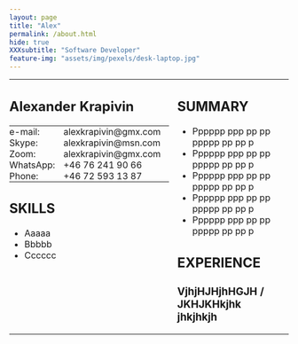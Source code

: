 ```yaml
---
layout: page
title: "Alex"
permalink: /about.html
hide: true
XXXsubtitle: "Software Developer"
feature-img: "assets/img/pexels/desk-laptop.jpg"
---
```


<style>
table {
    overflow-x: inherit;
    display: table;
    margin: 0;
}
td {
    border: none;
    XXXborder: 1px solid red;
    padding: 0;
    vertical-align: top;
    padding-right: 15px;
}
h1 {

}
</style>
<table>
<tr>
<td width="30%">

<h2>Alexander Krapivin</h2>
<img/>

<table>
<tr><td>e-mail:</td><td>alexkrapivin@gmx.com</td></tr>
<tr><td>Skype:</td><td>alexkrapivin@msn.com</td></tr>
<tr><td>Zoom:</td><td>alexkrapivin@gmx.com</td></tr>
<tr><td>WhatsApp:</td><td>+46 76 241 90 66</td></tr>
<tr><td>Phone:</td><td>+46 72 593 13 87</td></tr>
</table>

<h2>SKILLS</h2>

<ul>
<li>Aaaaa</li>
<li>Bbbbb</li>
<li>Cccccc</li>
</ul>

</td>
<td width="70%">

<h2>SUMMARY</h2>

<ul>
<li>Pppppp ppp pp pp ppppp pp pp p</li>
<li>Pppppp ppp pp pp ppppp pp pp p</li>
<li>Pppppp ppp pp pp ppppp pp pp p</li>
<li>Pppppp ppp pp pp ppppp pp pp p</li>
<li>Pppppp ppp pp pp ppppp pp pp p</li>
</ul>

<h2>EXPERIENCE</h2>

<h3>VjhjHJHjhHGJH / JKHJKHkjhk jhkjhkjh</h3>


</td>
</tr>
</table>
